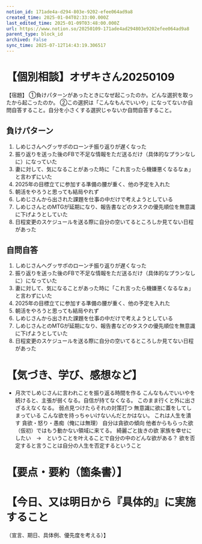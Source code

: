 ```yaml
---
notion_id: 171ade4a-d294-803e-9202-efee064ad9a8
created_time: 2025-01-04T02:33:00.000Z
last_edited_time: 2025-01-09T03:48:00.000Z
url: https://www.notion.so/20250109-171ade4ad294803e9202efee064ad9a8
parent_type: block_id
archived: False
sync_time: 2025-07-12T14:43:19.306517
---
```


# 【個別相談】オザキさん20250109

【宿題】
①負けパターンがあったときになぜ起こったのか。どんな選択を取ったから起こったのか。
②この選択は「こんなもんでいいや」になってないか自問自答すること。自分を小さくする選択じゃないか自問自答すること。
## 負けパターン
1. しめじさんへグッサポのローンチ振り返りが遅くなった
1. 振り返りを送った後のFBで不足な情報をただ送るだけ（具体的なプランなしに）になっていた
1. 妻に対して、気になることがあった時に「これ言ったら機嫌悪くなるなぁ」と言わずにいた
1. 2025年の目標立てに参加する準備の腰が重く、他の予定を入れた
1. 朝活をやろうと思っても結局やれず
1. しめじさんから出された課題を仕事の中だけで考えようとしている
1. しめじさんとのMTGが延期になり、報告書などのタスクの優先順位を無意識に下げようとしていた
1. 日程変更のスケジュールを送る際に自分の空いてるところしか見てない日程があった
## 自問自答
1. しめじさんへグッサポのローンチ振り返りが遅くなった
1. 振り返りを送った後のFBで不足な情報をただ送るだけ（具体的なプランなしに）になっていた
1. 妻に対して、気になることがあった時に「これ言ったら機嫌悪くなるなぁ」と言わずにいた
1. 2025年の目標立てに参加する準備の腰が重く、他の予定を入れた
1. 朝活をやろうと思っても結局やれず
1. しめじさんから出された課題を仕事の中だけで考えようとしている
1. しめじさんとのMTGが延期になり、報告書などのタスクの優先順位を無意識に下げようとしていた
1. 日程変更のスケジュールを送る際に自分の空いてるところしか見てない日程があった
# 【気づき、学び、感想など】
- 月次でしめじさんに言われことを振り返る時間を作る
こんなもんでいいやを続けると、主張が弱くなる。自信が持てなくなる。
このまま行くと外に出さざるえなくなる。
弱点見つけたらそれの対策打つ
無意識に欲に蓋をしてしまっている
こんな欲を持っちゃいけないんだとかはない。
これは人生を潰す
貪欲・怒り・愚痴（俺には無理）
自分は貪欲の傾向
他者からもらった欲（仮初）ではもう動かない領域に来てる。
綺麗ごと抜きの欲
家族を幸せにしたい　→　ということを叶えることで自分の中のどんな欲がある？
欲を否定すると言うことは自分の人生を否定するということ
# 【要点・要約（箇条書）】
# 【今日、又は明日から『具体的』に実施すること
（宣言、期日、具体例、優先度を考える）】